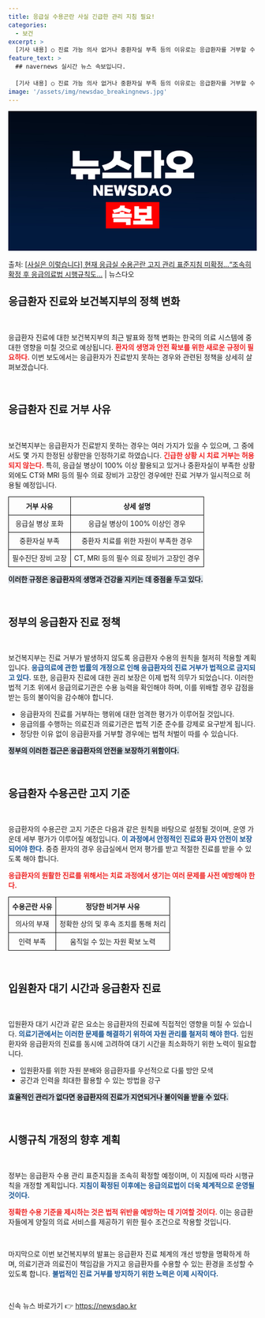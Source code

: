 ```yaml
---
title: 응급실 수용곤란 사실 긴급한 관리 지침 필요!
categories:
  - 보건
excerpt: >
  [기사 내용] ○ 진료 가능 의사 없거나 중환자실 부족 등의 이유로는 응급환자를 거부할 수 없으며, - 응급…
feature_text: >
  ## navernews 실시간 뉴스 속보입니다.

  [기사 내용] ○ 진료 가능 의사 없거나 중환자실 부족 등의 이유로는 응급환자를 거부할 수 없으며, - 응급…
image: '/assets/img/newsdao_breakingnews.jpg'
---
```


![뉴스다오 속보](/assets/img/newsdao_breakingnews.jpg)

<p>출처: <a href="https://newsdao.kr/2122" rel="dofollow">[사실은 이렇습니다] 현재 응급실 수용곤란 고지 관리 표준지침 미확정…“조속히 확정 후 응급의료법 시행규칙도…</a> | 뉴스다오</p>

<h2 data-ke-size="size26">응급환자 진료와 보건복지부의 정책 변화</h2>
<p data-ke-size="size16">&nbsp;</p>

응급환자 진료에 대한 보건복지부의 최근 발표와 정책 변화는 한국의 의료 시스템에 중대한 영향을 미칠 것으로 예상됩니다. <b><span style="color: #ee2323;">환자의 생명과 안전 확보를 위한 새로운 규정이 필요하다.</span></b> 이번 보도에서는 응급환자가 진료받지 못하는 경우와 관련된 정책을 상세히 살펴보겠습니다. 

<p data-ke-size="size16">&nbsp;</p>

<h2 data-ke-size="size26">응급환자 진료 거부 사유</h2>
<p data-ke-size="size16">&nbsp;</p>

보건복지부는 응급환자가 진료받지 못하는 경우는 여러 가지가 있을 수 있으며, 그 중에서도 몇 가지 한정된 상황만을 인정하기로 하였습니다. <b><span style="color: #ee2323;">긴급한 상황 시 치료 거부는 허용되지 않는다.</span></b> 특히, 응급실 병상이 100% 이상 활용되고 있거나 중환자실이 부족한 상황 외에도 CT와 MRI 등의 필수 의료 장비가 고장인 경우에만 진료 거부가 일시적으로 허용될 예정입니다. 

<table style="border-collapse: collapse; width: 100%;">
    <tr>
        <th style="border: 1px solid black; text-align: center; height: 29px;"><b>거부 사유</b></th>
        <th style="border: 1px solid black; text-align: center; height: 29px;"><b>상세 설명</b></th>
    </tr>
    <tr>
        <td style="border: 1px solid black; text-align: center; height: 29px;">응급실 병상 포화</td>
        <td style="border: 1px solid black; text-align: center; height: 29px;">응급실 병상이 100% 이상인 경우</td>
    </tr>
    <tr>
        <td style="border: 1px solid black; text-align: center; height: 29px;">중환자실 부족</td>
        <td style="border: 1px solid black; text-align: center; height: 29px;">중환자 치료를 위한 자원이 부족한 경우</td>
    </tr>
    <tr>
        <td style="border: 1px solid black; text-align: center; height: 29px;">필수진단 장비 고장</td>
        <td style="border: 1px solid black; text-align: center; height: 29px;">CT, MRI 등의 필수 의료 장비가 고장인 경우</td>
    </tr>
</table>

<b><span style="background-color: #21538527;">이러한 규정은 응급환자의 생명과 건강을 지키는 데 중점을 두고 있다.</span></b>

<p data-ke-size="size16">&nbsp;</p>

<h2 data-ke-size="size26">정부의 응급환자 진료 정책</h2>
<p data-ke-size="size16">&nbsp;</p>

보건복지부는 진료 거부가 발생하지 않도록 응급환자 수용의 원칙을 철저히 적용할 계획입니다. <b><span style="color: #1a5490;">응급의료에 관한 법률의 개정으로 인해 응급환자의 진료 거부가 법적으로 금지되고 있다.</span></b> 또한, 응급환자 진료에 대한 권리 보장은 이제 법적 의무가 되었습니다. 이러한 법적 기초 위에서 응급의료기관은 수용 능력을 확인해야 하며, 이를 위배할 경우 감점을 받는 등의 불이익을 감수해야 합니다.

<ul>
    <li>응급환자의 진료를 거부하는 행위에 대한 엄격한 평가가 이루어질 것입니다.</li>
    <li>응급의를 수행하는 의료진과 의료기관은 법적 기준 준수를 강제로 요구받게 됩니다.</li>
    <li>정당한 이유 없이 응급환자를 거부할 경우에는 법적 처벌이 따를 수 있습니다.</li>
</ul>

<b><span style="background-color: #21538527;">정부의 이러한 접근은 응급환자의 안전을 보장하기 위함이다.</span></b>

<p data-ke-size="size16">&nbsp;</p>

<h2 data-ke-size="size26">응급환자 수용곤란 고지 기준</h2>
<p data-ke-size="size16">&nbsp;</p>

응급환자의 수용곤란 고지 기준은 다음과 같은 원칙을 바탕으로 설정될 것이며, 운영 가운데 세부 평가가 이루어질 예정입니다. <b><span style="color: #1a5490;">이 과정에서 안정적인 진료와 환자 안전이 보장되어야 한다.</span></b> 중증 환자의 경우 응급실에서 먼저 평가를 받고 적절한 진료를 받을 수 있도록 해야 합니다. 

<b><span style="color: #ee2323;">응급환자의 원활한 진료를 위해서는 치료 과정에서 생기는 여러 문제를 사전 예방해야 한다.</span></b>

<table style="border-collapse: collapse; width: 100%;">
    <tr>
        <th style="border: 1px solid black; text-align: center; height: 29px;"><b>수용곤란 사유</b></th>
        <th style="border: 1px solid black; text-align: center; height: 29px;"><b>정당한 비거부 사유</b></th>
    </tr>
    <tr>
        <td style="border: 1px solid black; text-align: center; height: 29px;">의사의 부재</td>
        <td style="border: 1px solid black; text-align: center; height: 29px;">정확한 상의 및 후속 조치를 통해 처리</td>
    </tr>
    <tr>
        <td style="border: 1px solid black; text-align: center; height: 29px;">인력 부족</td>
        <td style="border: 1px solid black; text-align: center; height: 29px;">움직일 수 있는 자원 확보 노력</td>
    </tr>
</table>

<p data-ke-size="size16">&nbsp;</p>

<h2 data-ke-size="size26">입원환자 대기 시간과 응급환자 진료</h2>
<p data-ke-size="size16">&nbsp;</p>

입원환자 대기 시간과 같은 요소는 응급환자의 진료에 직접적인 영향을 미칠 수 있습니다. <b><span style="color: #1a5490;">의료기관에서는 이러한 문제를 해결하기 위하여 자원 관리를 철저히 해야 한다.</span></b> 입원환자와 응급환자의 진료를 동시에 고려하여 대기 시간을 최소화하기 위한 노력이 필요합니다. 

<ul>
    <li>입원환자를 위한 자원 분배와 응급환자를 우선적으로 다룰 방안 모색</li>
    <li>공간과 인력을 최대한 활용할 수 있는 방법을 강구</li>
</ul>

<b><span style="background-color: #21538527;">효율적인 관리가 없다면 응급환자의 진료가 지연되거나 불이익을 받을 수 있다.</span></b>

<p data-ke-size="size16">&nbsp;</p>

<h2 data-ke-size="size26">시행규칙 개정의 향후 계획</h2>
<p data-ke-size="size16">&nbsp;</p>

정부는 응급환자 수용 관리 표준지침을 조속히 확정할 예정이며, 이 지침에 따라 시행규칙을 개정할 계획입니다. <b><span style="color: #1a5490;">지침이 확정된 이후에는 응급의료법이 더욱 체계적으로 운영될 것이다.</span></b> 

<b><span style="color: #ee2323;">정확한 수용 기준을 제시하는 것은 법적 위반을 예방하는 데 기여할 것이다.</span></b> 이는 응급환자들에게 양질의 의료 서비스를 제공하기 위한 필수 조건으로 작용할 것입니다.

<p data-ke-size="size16">&nbsp;</p>

마지막으로 이번 보건복지부의 발표는 응급환자 진료 체계의 개선 방향을 명확하게 하며, 의료기관과 의료진이 책임감을 가지고 응급환자를 수용할 수 있는 환경을 조성할 수 있도록 합니다. <b><span style="color: #1a5490;">불법적인 진료 거부를 방지하기 위한 노력은 이제 시작이다.</span></b>

<p data-ke-size="size16">&nbsp;</p> 

신속 뉴스 바로가기 👉 <a href="https://newsdao.kr" rel="dofollow">https://newsdao.kr</a>


